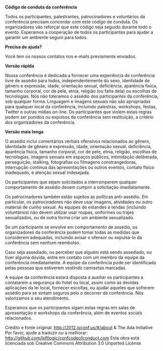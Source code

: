 <b>Código de conduta da conferência</b>

Todos os participantes, palestrantes, patrocinadores e voluntários da conferência precisam concordar com este código de conduta. Os organizadores vão reforçar que este código seja seguido durante todo o evento. Esperamos a cooperação de todos os participantes para ajudar a garantir um ambiente seguro para todos.

<b>Precisa de ajuda?</b>

Você tem os nossos contatos nos e-mails previamente enviados.

<b>Versão rápida</b>

Nossa conferência é dedicada a fornecer uma experiência de conferência livre de assédio para todos, independentemente do sexo, identidade de gênero e expressão, idade, orientação sexual, deficiência, aparência física, tamanho corporal, cor de pele, etnia, religião (ou falta dela) ou escolhas de tecnologias. Nós não toleramos o assédio dos participantes da conferência, sob qualquer forma. Linguagem e imagens sexuais não são apropriadas para qualquer local da conferência, incluindo palestras, workshops, festas, Twitter e outras mídias on-line. Os participantes que violem estas regras podem ser punidos ou expulsos da conferência sem restituição, a critério dos organizadores da conferência.

<b>Versão mais longa</b>

O assédio inclui comentários verbais ofensivos relacionados ao gênero, identidade de gênero e expressão, idade, orientação sexual, deficiência, aparência física, tamanho corporal, cor de pele, etnia, religião, escolhas de tecnologias, imagens sexuais em espaços públicos, intimidação deliberada, perseguição, stalking, fotografias ou filmagens constrangedoras, interrupção contínua das apresentações ou outros eventos, contato físico inadequado, e atenção sexual indesejada.

Os participantes que sejam solicitados a interromperem qualquer comportamento de assédio devem cumprir a solicitação imediatamente.

Os patrocinadores também estão sujeitos às políticas anti-assédio. Em particular, os patrocinadores não deve usar imagens, atividades ou outro material de cunho sexual. As equipes de estandes e tendas (incluindo voluntários) não devem utilizar usar roupas, uniformes ou trajes sexualizados, ou de outra forma criar um ambiente sexualizado.

Se um participante se envolve em comportamento de assédio, os organizadores da conferência podem tomar todas as medidas que considerem adequadas, incluindo avisar o ofensor ou expulsá-lo da conferência sem nenhum reembolso.

Caso seja assediado, ou perceber que alguém está sendo assediado, ou tiver alguma dúvida, entre em contato com um membro da equipe da conferência imediatamente. A equipe da conferência pode ser identificada pelas pessoas que estiverem vestindo camisetas marcadas.

A equipe da conferência estará disposta a auxiliar os participantes a contatarem a segurança do hotel ou local, assim como as devidas aplicações da lei local, fornecer escoltas, ou ajudar aqueles que sofrerem assédio para se sintam seguros pelo o decorrer da conferência. Nós valorizamos o seu atendimento.

Esperamos que os participantes sigam estas regras em salas de apresentação e workshops da conferência, além de eventos sociais relacionados.

Crédito e fonte original: http://2012.jsconf.us/#/about & The Ada Initiative
Por favor, ajude a traduzir ou a melhorar: http://github.com/leftlogic/confcodeofconduct.com
Esta obra está licenciada sob Creative Commons Attribution 3.0 Unported License
